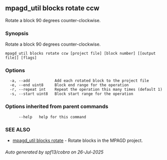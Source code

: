 ## mpagd_util blocks rotate ccw

Rotate a block 90 degrees counter-clockwise.

### Synopsis

Rotate a block 90 degrees counter-clockwise.

```
mpagd_util blocks rotate ccw [project file] [block number] [[output file]] [flags]
```

### Options

```
  -a, --add           Add each rotated block to the project file
  -e, --end uint8     Block end range for the operation
  -r, --repeat int    Repeat the operation this many times (default 1)
  -s, --start uint8   Block start range for the operation
```

### Options inherited from parent commands

```
      --help   help for this command
```

### SEE ALSO

* [mpagd_util blocks rotate](mpagd_util_blocks_rotate.md)	 - Rotate blocks in the MPAGD project.

###### Auto generated by spf13/cobra on 26-Jul-2025
